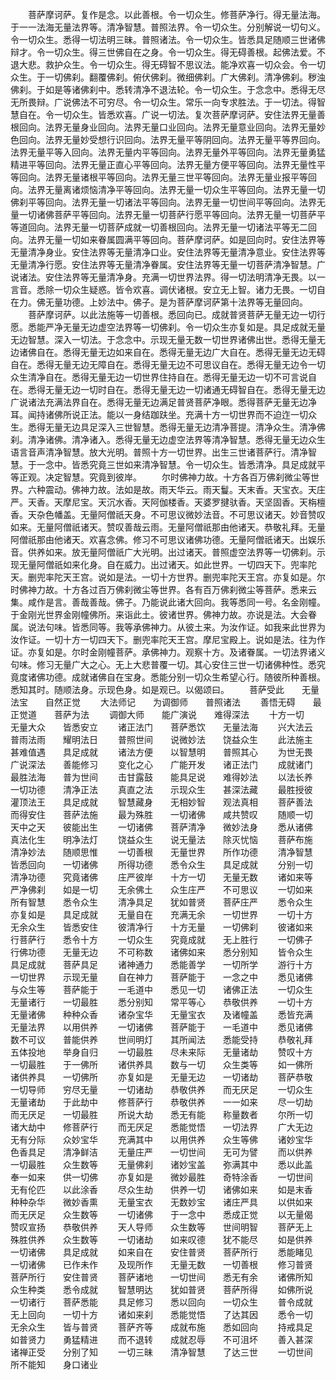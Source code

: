 <!-- { "loadSidebar": true } -->
　　菩萨摩诃萨。复作是念。以此善根。令一切众生。修菩萨净行。得无量法海。于一一法海无量法界等。清净智慧。普照法界。令一切众生。分别解说一切句义。令一切众生。悉得一切法明三昧。普照诸法。令一切众生。皆悉具足随顺三世诸佛辩才。令一切众生。得三世佛自在之身。令一切众生。得无碍善根。起佛法爱。不退大悲。救护众生。令一切众生。得无碍智不思议法。能净欢喜一切众会。令一切众生。于一切佛刹。翻覆佛刹。俯伏佛刹。微细佛刹。广大佛刹。清净佛刹。秽浊佛刹。于如是等诸佛刹中。悉转清净不退法轮。令一切众生。于念念中。悉得无尽无所畏辩。广说佛法不可穷尽。令一切众生。常乐一向专求胜法。于一切法。得智慧自在。令一切众生。皆悉欢喜。广说一切法。复次菩萨摩诃萨。安住法界无量善根回向。法界无量身业回向。法界无量口业回向。法界无量意业回向。法界无量妙色回向。法界无量妙受想行识回向。法界无量平等阴回向。法界无量平等界回向。法界无量平等入回向。法界无量内平等回向。法界无量外平等回向。法界无量勇猛精进平等回向。法界无量正直心平等回向。法界无量方便平等回向。法界无量性平等回向。法界无量诸根平等回向。法界无量三世平等回向。法界无量业报平等回向。法界无量离诸烦恼清净平等回向。法界无量一切众生平等回向。法界无量一切佛刹平等回向。法界无量一切诸法平等回向。法界无量一切世间平等回向。法界无量一切诸佛菩萨平等回向。法界无量一切菩萨行愿平等回向。法界无量一切菩萨平等道回向。法界无量一切菩萨成就一切善根回向。法界无量一切诸法平等无二回向。法界无量一切如来眷属圆满平等回向。菩萨摩诃萨。如是回向时。安住法界等无量清净身业。安住法界等无量清净口业。安住法界等无量清净意业。安住法界等无量清净行愿。安住法界等无量清净眷属。安住法界等无量一切菩萨清净智慧。广说诸法。安住法界等无量清净身。充满一切世界法界。得一切法明清净无畏。以一言音。悉除一切众生疑惑。皆令欢喜。调伏诸根。安立无上智。诸力无畏。一切自在力。佛无量功德。上妙法中。佛子。是为菩萨摩诃萨第十法界等无量回向。
　　菩萨摩诃萨。以此法施等一切善根。悉回向已。成就普贤菩萨无量无边一切行愿。悉能严净无量无边虚空法界等一切佛刹。令一切众生亦复如是。具足成就无量无边智慧。深入一切法。于念念中。示现无量无数一切世界诸佛出世。悉得无量无边诸佛自在。悉得无量无边如来自在。悉得无量无边广大自在。悉得无量无边无碍自在。悉得无量无边无障自在。悉得无量无边不可思议自在。悉得无量无边令一切众生清净自在。悉得无量无边一切世界住持自在。悉得无量无边一切不可言说自在。悉得无量无边一切时自在。悉得无量无边一切诸通无碍智自在。悉得无量无边广说诸法充满法界自在。悉得无量无边满足普贤菩萨净眼。悉得菩萨无量无边净耳。闻持诸佛所说正法。能以一身结跏趺坐。充满十方一切世界而不迫迮一切众生。悉得无量无边具足深入三世智慧。悉得无量无边清净菩提。清净众生。清净佛刹。清净诸佛。清净诸入。悉得无量无边虚空法界等清净智慧。悉得无量无边众生语言音声清净智慧。放大光明。普照十方一切世界。出生三世诸菩萨行。清净智慧。于一念中。皆悉究竟三世如来清净智慧。令一切众生。皆悉清净。具足成就平等正观。决定智慧。究竟到彼岸。
　　尔时佛神力故。十方各百万佛刹微尘等世界。六种震动。佛神力故。法如是故。雨天华云。雨天鬘。天末香。天宝衣。天庄严。天香。天摩尼宝。天沉水香。天阿伽楼香。天婆罗揵驮香。天坚固香。天栴檀香。天杂色幡盖。无量阿僧祇天身。不可思议微妙法音。不可思议诸天。妙音赞叹如来。无量阿僧祇诸天。赞叹善哉云雨。无量阿僧祇那由他诸天。恭敬礼拜。无量阿僧祇那由他诸天。欢喜念佛。修习不可思议诸佛功德。无量阿僧祇诸天。出娱乐音。供养如来。放无量阿僧祇广大光明。出过诸天。普照虚空法界等一切佛刹。示现无量阿僧祇如来化身。自在威力。出过诸天。如此世界。一切四天下。兜率陀天。删兜率陀天王宫。说如是法。一切十方世界。删兜率陀天王宫。亦复如是。尔时佛神力故。十方各过百万佛刹微尘等世界。各有百万佛刹微尘等菩萨。悉来云集。咸作是言。善哉善哉。佛子。乃能说此诸大回向。我等悉同一号。名金刚幢。于金刚光世界金刚幢佛所。来诣此土。彼诸世界。佛神力故。亦说是法。大会眷属。说法句味。皆悉同等。我等承佛神力。从彼土来。为汝作证。如我来此世界为汝作证。一切十方一切四天下。删兜率陀天王宫。摩尼宝殿上。说如是法。往为作证。亦复如是。尔时金刚幢菩萨。承佛神力。观察十方。及诸眷属。一切法界诸义句味。修习无量广大之心。无上大悲普覆一切。其心安住三世一切诸佛种性。悉究竟度诸佛功德。成就诸佛自在宝身。悉能分别一切众生希望心行。随彼所种善根。悉知其时。随顺法身。示现色身。如是观已。以偈颂曰。
　　菩萨受此　　无量法宝　　自然正觉
　　大法师记　　为调御师　　普照诸法
　　善悟无碍　　最正觉道　　菩萨为法
　　调御大师　　能广演说　　难得深法
　　十方一切　　无量大众　　皆悉安立
　　诸正法门　　菩萨悉饮　　无量法海
　　兴大法云　　普雨法雨　　耀明法日
　　普照世间　　说微妙法　　饶益众生
　　此法施主　　甚难值遇　　具足成就
　　诸法方便　　以智慧明　　普照其心
　　为世无畏　　广说深法　　善能修习
　　变化之心　　广能开发　　诸正法门
　　成就诸门　　最胜法海　　普为世间
　　击甘露鼓　　能具足说　　难得妙法
　　以法长养　　一切功德　　清净正法
　　真直之法　　示现众生　　甚深法藏
　　最胜授彼　　灌顶法王　　具足成就
　　智慧藏身　　无相妙智　　观法真相
　　菩萨善法　　而得安住　　菩萨法施
　　最为殊胜　　一切诸佛　　咸共赞叹
　　随顺一切　　天中之天　　彼能出生
　　一切诸佛　　菩萨清净　　微妙法身
　　悉从诸佛　　真法化生　　明净法灯
　　饶益众生　　说无量法　　除灭忧恼
　　菩萨布施　　清净妙法　　随顺思惟
　　一切善根　　无量世界　　所作功德
　　清净智慧　　皆悉回向　　一切诸佛
　　所得功德　　悉令众生　　具足成就
　　分别一切　　清净功德　　究竟诸佛
　　庄严彼岸　　十方一切　　无量无数
　　诸如来等　　严净佛刹　　如是一切
　　无余佛土　　众生庄严　　不可思议
　　一切如来　　所有智慧　　悉令众生
　　清净具足　　犹如普贤　　菩萨庄严
　　悉令众生　　亦复如是　　具足成就
　　无量自在　　充满无余　　一切世界
　　一切十方　　无余众生　　皆悉安住
　　彼清净行　　十方无量　　一切佛刹
　　彼诸如来　　行菩萨行　　悉令十方
　　一切众生　　究竟成就　　无上胜行
　　一切佛子　　行佛功德　　无量无边
　　不可称数　　诸佛如来　　悉分别知
　　皆令众生　　具足成就　　菩萨具足
　　诸神通力　　悉能善学　　一切所学
　　游行十方　　一切世界　　示现无量
　　自在神力　　菩萨能于　　一念之中
　　悉见诸佛　　与众生等　　菩萨能于
　　一毛道中　　悉见一切　　诸佛正法
　　一切众生　　无量诸行　　一切最胜
　　悉分别知　　常平等心　　恭敬供养
　　一切十方　　无量诸佛　　种种众香
　　诸杂宝华　　无量宝衣　　及诸幢盖
　　悉皆充满　　无量法界　　以用供养
　　一切诸佛　　菩萨能于　　一毛道中
　　悉见诸佛　　数不可议　　普能供养
　　世间明灯　　其所闻法　　悉能受持
　　恭敬礼拜　　五体投地　　举身自归
　　一切最胜　　尽未来际　　无量诸劫
　　赞叹十方　　一切最胜　　于一佛所
　　诸供养具　　数与一切　　众生类等
　　如一佛所　　诸供养具　　一切佛所
　　亦复如是　　无量无边　　一切诸劫
　　菩萨恭敬　　一切导师　　穷尽无量
　　一切诸劫　　恭敬供养　　而无厌足
　　一切众生　　无量诸劫　　于此劫中
　　修菩萨行　　恭敬供养　　一一如来
　　尽一切劫　　而无厌足　　一切最胜
　　所说大劫　　悉无有能　　称量数者
　　尔所一切　　诸大劫中　　修菩萨行
　　而无厌足　　悉能觉悟　　一切法界
　　广大无边　　无有分际　　众妙宝华
　　充满其中　　以用供养　　众生等佛
　　诸妙宝华　　色香具足　　清净鲜洁
　　无量庄严　　一切世间　　无可为譬
　　而以供养　　一切最胜　　众生数等
　　无量佛刹　　诸妙宝盖　　弥满其中
　　悉以此盖　　奉一如来　　供一切佛
　　亦复如是　　微妙最胜　　奇特涂香
　　一切世间　　无有伦匹　　以此涂香
　　尽众生劫　　供养一切　　诸佛如来
　　如是末香　　种种杂华　　微妙香熏
　　无量宝衣　　无数妙宝　　诸庄严具
　　以供如来　　而无厌足　　众生数等
　　一切诸佛　　于一念中　　悉成正觉
　　以无量偈　　赞叹宣扬　　恭敬供养
　　天人导师　　众生数等　　世间明智
　　菩萨无上　　殊胜供养　　众生数等
　　一切诸劫　　如来叹德　　犹不能尽
　　如是供养　　一切诸佛　　具足成就
　　如来自在　　安住普贤　　菩萨所行
　　悉能睹见　　一切诸佛　　已作未作
　　及现所作　　无量无数　　一切善根
　　修习普贤　　菩萨所行　　安住普贤
　　菩萨诸地　　一切世间　　悉无有余
　　诸佛所知　　众生种类　　悉令成就
　　智慧明达　　犹如普贤　　菩萨所得
　　如佛所说　　一切诸行　　菩萨悉能
　　具足修习　　悉以回向　　一切众生
　　普令成就　　无上回向　　一切十方
　　诸如来刹　　悉能觉悟　　了达其因
　　悉令一切　　无余众生　　皆与普贤
　　菩萨齐等　　成就布施　　悉如回向
　　持戒具足　　如普贤力　　勇猛精进
　　而不退转　　成就忍辱　　不可沮坏
　　善入甚深　　诸禅正受　　分别了知
　　一切三昧　　清净智慧　　了达三世
　　一切世间　　所不能知　　身口诸业
